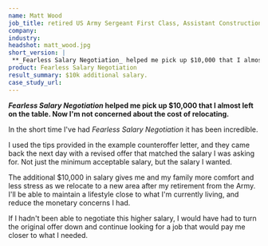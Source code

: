 ```yaml
---
name: Matt Wood
job_title: retired US Army Sergeant First Class, Assistant Construction Superintendent
company: 
industry: 
headshot: matt_wood.jpg
short_version: |
 **_Fearless Salary Negotiation_ helped me pick up $10,000 that I almost left on the table. Now I'm not concerned about the cost of relocating.**
product: Fearless Salary Negotiation
result_summary: $10k additional salary.
case_study_url: 
---
```


**_Fearless Salary Negotiation_ helped me pick up $10,000 that I almost left on the table. Now I'm not concerned about the cost of relocating.**

In the short time I've had _Fearless Salary Negotiation_ it has been incredible.

I used the tips provided in the example counteroffer letter, and they came back the next day with a revised offer that matched the salary I was asking for. Not just the minimum acceptable salary, but the salary I wanted.

The additional $10,000 in salary gives me and my family more comfort and less stress as we relocate to a new area after my retirement from the Army. I'll be able to maintain a lifestyle close to what I'm currently living, and reduce the monetary concerns I had.

If I hadn't been able to negotiate this higher salary, I would have had to turn the original offer down and continue looking for a job that would pay me closer to what I needed.